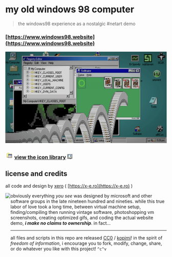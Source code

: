 # my old windows 98 computer

> the windows98 experience as a nostalgic #netart demo

### [https://www.windows98.website](https://www.windows98.website)

![win98se](https://raw.githubusercontent.com/xero/windows98.website/main/preview.png)

### <img src="https://raw.githubusercontent.com/xero/windows98.website/main/ui/i/programs.png" height="24">  [view the icon library](https://github.com/xero/windows98.website/blob/main/ui/i/README.md)  <img src="https://raw.githubusercontent.com/xero/windows98.website/main/ui/i/fs.png" height="16">

## license and credits

all code and design by [xero](https://github.com/xero) ( [https://x-e.ro](https://x-e.ro) )

<img src="https://gist.githubusercontent.com/xero/cbcd5c38b695004c848b73e5c1c0c779/raw/6b32899b0af238b17383d7a878a69a076139e72d/kopimi-sm.png" align="left" height="222">

obviously everything _you see_ was designed by microsoft and other software groups in the late nineteen hundred and nineties. while this true labor of love took a long time, between virtual machine setup, finding/compiling then running vintage software, photoshopping vm screenshots, creating optimized gifs, and coding the actual website demo, **_i make no claims to ownership_**.  in fact...

---

all files and scripts in this repo are released [CC0](https://creativecommons.org/publicdomain/zero/1.0/) / [kopimi](https://kopimi.com)! in the spirit of _freedom of information_, i encourage you to fork, modify, change, share, or do whatever you like with this project! `^c^v`
